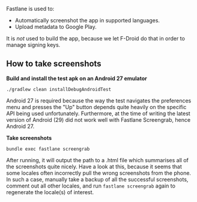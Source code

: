Fastlane is used to:

* Automatically screenshot the app in supported languages.
* Upload metadata to Google Play.

It is *not* used to build the app, because we let F-Droid do that in order to manage signing keys.

## How to take screenshots

**Build and install the test apk on an Android 27 emulator**

```
./gradlew clean installDebugAndroidTest
```

Android 27 is required because the way the test navigates the preferences menu and presses the "Up" button
depends quite heavily on the specific API being used unfortunately. Furthermore, at the time of writing
the latest version of Android (29) did not work well with Fastlane Screengrab, hence Android 27.

**Take screenshots**

`bundle exec fastlane screengrab`

After running, it will output the path to a .html file which summarises all of the screenshots quite nicely.
Have a look at this, because it seems that some locales often incorrectly pull the wrong screenshots from the phone.
In such a case, manually take a backup of all the successful screenshots, comment out all other locales, and run
`fastlane screengrab` again to regenerate the locale(s) of interest.
